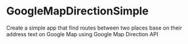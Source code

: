# GoogleMapDirectionSimple
Create a simple app that find routes between two places base on their address text on Google Map using Google Map Direction API

